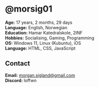 # @morsig01  
**Age:** 17 years, 2 months, 29 days  
**Language:** English, Norwegian  
**Education:** Hamar Katedralskole, 2INF  
**Hobbies:** Socialising, Gaming, Programming  
**OS:** Windows 11, Linux (Kubuntu), iOS  
**Language:** HTML, CSS, JavaScript

Contact  
------
**Email:** morgan.sigland@gmail.com  
**Discord:** loffwn  
